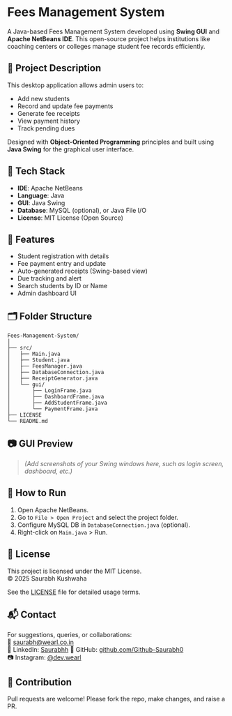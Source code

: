 # Fees Management System

A Java-based Fees Management System developed using **Swing GUI** and **Apache NetBeans IDE**. This open-source project helps institutions like coaching centers or colleges manage student fee records efficiently.

## 📌 Project Description

This desktop application allows admin users to:
- Add new students
- Record and update fee payments
- Generate fee receipts
- View payment history
- Track pending dues

Designed with **Object-Oriented Programming** principles and built using **Java Swing** for the graphical user interface.

## 🧰 Tech Stack

- **IDE**: Apache NetBeans
- **Language**: Java
- **GUI**: Java Swing
- **Database**: MySQL (optional), or Java File I/O
- **License**: MIT License (Open Source)

## 🎯 Features

- Student registration with details
- Fee payment entry and update
- Auto-generated receipts (Swing-based view)
- Due tracking and alert
- Search students by ID or Name
- Admin dashboard UI

## 🗂️ Folder Structure

```
Fees-Management-System/
│
├── src/
│   ├── Main.java
│   ├── Student.java
│   ├── FeesManager.java
│   ├── DatabaseConnection.java
│   ├── ReceiptGenerator.java
│   └── gui/
│       ├── LoginFrame.java
│       ├── DashboardFrame.java
│       ├── AddStudentFrame.java
│       └── PaymentFrame.java
├── LICENSE
└── README.md
```

## 📷 GUI Preview

> *(Add screenshots of your Swing windows here, such as login screen, dashboard, etc.)*

## 🚀 How to Run

1. Open Apache NetBeans.
2. Go to `File > Open Project` and select the project folder.
3. Configure MySQL DB in `DatabaseConnection.java` (optional).
4. Right-click on `Main.java` > Run.

## 📄 License

This project is licensed under the MIT License.  
© 2025 Saurabh Kushwaha

See the [LICENSE](./LICENSE) file for detailed usage terms.

## 📬 Contact

For suggestions, queries, or collaborations:  
📧 saurabh@wearl.co.in  
🔗 LinkedIn: [Saurabhh](https://www.linkedin.com/in/saurabh884095/)
🔗 GitHub: [github.com/Github-Saurabh0](https://github.com/Github-Saurabh0)  
📷 Instagram: [@dev.wearl](https://instagram.com/dev.wearl)

## 🤝 Contribution

Pull requests are welcome! Please fork the repo, make changes, and raise a PR.
